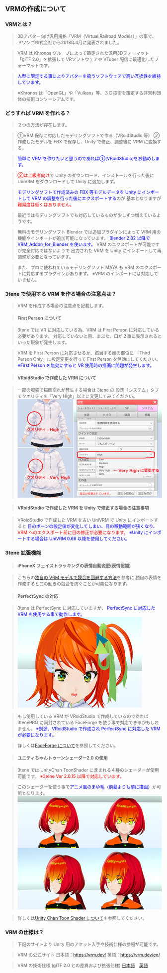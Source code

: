 ## VRMの作成について

### VRMとは？

>3Dアバター向け汎用規格「VRM（Virtual Railroad Models）」の事で、
>ドワンゴ株式会社から2018年4月に発表されました。

>VRM は Khronos グループによって策定された汎用3Dフォーマット「glTF 2.0」を拡張して
>VRソフトウェアや VTuber 配信に最適化したフォーマットです。

><font color="Blue">人型に限定する事によりアバターを扱うソフトウェアで高い互換性を維持しています。</font>

>※Khronos は「OpenGL」や「Vulkan」等、３Ｄ技術を策定する非営利団体の技術コンソーシアムです。


### どうすれば VRM を作れる？

>２つの方法が存在します。

>①VRM 保存に対応したモデリングソフトで作る（VRoidStudio 等）
>②作成したモデルを FBX で保存し、Unity で修正、調整後に VRM に変換する。

><font color="Blue">簡単に VRM を作りたいと思うのであれば①(VRoidStudio)をお勧めします。</font>

><font color="Red">②は上級者向け</font>で Unity のダウンロード、インストールを行った後に
>UniVRM をダウンロードして Unity に追加します。

><font color="Blue">モデリングソフトで作成済みの FBX 等モデルデータを
>Unity にインポートして VRM の調整を行った後にエクスポートする</font>のが
>基本となりますが<font color="Red">難易度は低くはありません。</font>

>最近ではモデリングソフトでも対応しているものが少しずつ増えているようです。

>無料のモデリングソフト Blender では追加プラグインによって
>VRM 用の機能やインポートが追加可能になっています。
><font color="Blue">Blender 2.82 以降で VRM_Addon_for_Blender を使います。</font>
>VRM のエクスポートが可能ですが完全対応ではないようで
>出力された VRM を Unity にインポートして再調整が必要となっています。

>また、プロに使われているモデリングソフト MAYA も
>VRM のエクスポートに対応するプラグインがあります。
>※VRM のインポートには対応していません。


### 3tene で使用する VRM を作る場合の注意点は？

>VRM を作成する場合の注意点を記載します。


>#### First Person について

>3tene では VR に対応している為、VRM は First Person に対応している必要があります。
>対応していないと目、まぶた、口が２重に表示されるといった現象が発生します。

>VRM を First Person に対応させるか、該当する顔の部位に
>「Third Person Only」に設定変更を行って First Person を無効にしてください。
><font color="Blue">※First Person を無効にすると VR 使用時の描画に問題が発生します。</font>


>#### VRoidStudio で作成した VRM について

>一部の服装で描画崩れが発生する場合は 3tene の
>設定「システム」タブでクオリティを「Very High」以上に変更してみてください。
>![画像](image/quality_vroid.png "クオリティ")


>#### VRoidStudio で作成した VRM を Unity で修正する場合の注意事項

>VRoidStudio で作成した VRM を古い UniVRM で Unity にインポートすると
><font color="Blue">目のボーンの設定値が変化してしまい、目の移動範囲が狭くなり、</font>
><font color="Red">VRM へのエクスポート前に目の修正が必要になります。</font>
><font color="Blue">※Unity にインポートする場合は UniVRM 0.66 以降を使用してください。</font>


### 3tene 拡張機能

>#### iPhoneX フェイストラッキングの表情自動変更(表情認識)

>こちらの[独自の VRM モデルで競合を回避する方法](#ft_iphone_expression.md)を参考に
>独自の表情を作成すると口の動きの競合を防ぐことが可能になります。


>#### PerfectSync の対応

>3tene は PerfectSync に対応していますが、
><font color="Blue">PerfectSync に対応した VRM を使用する事で動作します。</font>
>![画像](image/VRM_PerfectSync.png "PerfectSync")

>もし使用している VRM が VRoidStudio で作成しているのであれば
>3tenePRO に同封されている FaceForge を使う事で対応できるかもしれません。
><font color="Blue">※別途、VRoidStudio で作成され PerfectSync に対応した VRM が必要になります。</font>

>詳しくは[FaceForge について](#AboutFaceForge.md)を参照してください。


>#### ユニティちゃんトゥーンシェーダー2.0 の使用

>3tene では UnityChan ToonShader に含まれる４種のシェーダーが使用可能です。
><font color="red">※3tene Ver 2.0.15 以降で対応しています。</font>

>このシェーダーを使う事で<font color="Blue">アニメ風のまゆ毛（前髪よりも前に描画）</font>が可能となります。
>![画像](image/VRM_BrowFront.png "アニメ風まゆ毛")

>詳しくは[Unity Chan Toon Shader について](#UCTShader.md)を参照してください。


### VRM の仕様は？

>下記のサイトより Unity 用のアセット入手や技術仕様の参照が可能です。

>VRM の公式サイト
>日本語：<a href="https://vrm.dev/" target="_blank">https://vrm.dev/</a>
>英語：<a href="https://vrm.dev/en/" target="_blank">https://vrm.dev/en/</a>

>VRM の技術仕様 (glTF 2.0 との差異および拡張仕様)
><a href="https://github.com/vrm-c/vrm-specification/blob/master/specification/0.0/README.ja.md" target="_blank">日本語</a>　<a href="https://github.com/vrm-c/vrm-specification/blob/master/specification/0.0/README.md" target="_blank">英語</a>


